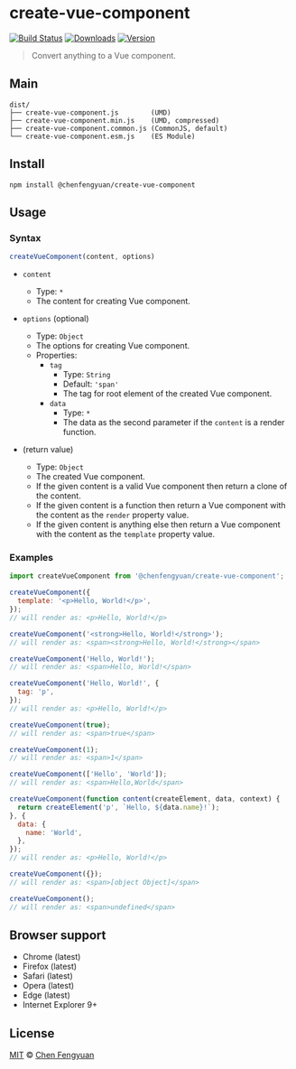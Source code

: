 # create-vue-component

[![Build Status](https://img.shields.io/travis/fengyuanchen/create-vue-component.svg)](https://travis-ci.org/fengyuanchen/create-vue-component) [![Downloads](https://img.shields.io/npm/dm/@chenfengyuan/create-vue-component.svg)](https://www.npmjs.com/package/@chenfengyuan/create-vue-component) [![Version](https://img.shields.io/npm/v/@chenfengyuan/create-vue-component.svg)](https://www.npmjs.com/package/@chenfengyuan/create-vue-component)

> Convert anything to a Vue component.

## Main

```text
dist/
├── create-vue-component.js        (UMD)
├── create-vue-component.min.js    (UMD, compressed)
├── create-vue-component.common.js (CommonJS, default)
└── create-vue-component.esm.js    (ES Module)
```

## Install

```shell
npm install @chenfengyuan/create-vue-component
```

## Usage

### Syntax

```js
createVueComponent(content, options)
```

- `content`
  - Type: `*`
  - The content for creating Vue component.

- `options` (optional)
  - Type: `Object`
  - The options for creating Vue component.
  - Properties:
    - `tag`
      - Type: `String`
      - Default: `'span'`
      - The tag for root element of the created Vue component.
    - `data`
      - Type: `*`
      - The data as the second parameter if the `content` is a render function.

- (return value)
  - Type: `Object`
  - The created Vue component.
  - If the given content is a valid Vue component then return a clone of the content.
  - If the given content is a function then return a Vue component with the content as the `render` property value.
  - If the given content is anything else then return a Vue component with the content as the `template` property value.

### Examples

```js
import createVueComponent from '@chenfengyuan/create-vue-component';

createVueComponent({
  template: '<p>Hello, World!</p>',
});
// will render as: <p>Hello, World!</p>

createVueComponent('<strong>Hello, World!</strong>');
// will render as: <span><strong>Hello, World!</strong></span>

createVueComponent('Hello, World!');
// will render as: <span>Hello, World!</span>

createVueComponent('Hello, World!', {
  tag: 'p',
});
// will render as: <p>Hello, World!</p>

createVueComponent(true);
// will render as: <span>true</span>

createVueComponent(1);
// will render as: <span>1</span>

createVueComponent(['Hello', 'World']);
// will render as: <span>Hello,World</span>

createVueComponent(function content(createElement, data, context) {
  return createElement('p', `Hello, ${data.name}!`);
}, {
  data: {
    name: 'World',
  },
});
// will render as: <p>Hello, World!</p>

createVueComponent({});
// will render as: <span>[object Object]</span>

createVueComponent();
// will render as: <span>undefined</span>
```

## Browser support

- Chrome (latest)
- Firefox (latest)
- Safari (latest)
- Opera (latest)
- Edge (latest)
- Internet Explorer 9+

## License

[MIT](https://opensource.org/licenses/MIT) © [Chen Fengyuan](https://chenfengyuan.com)
